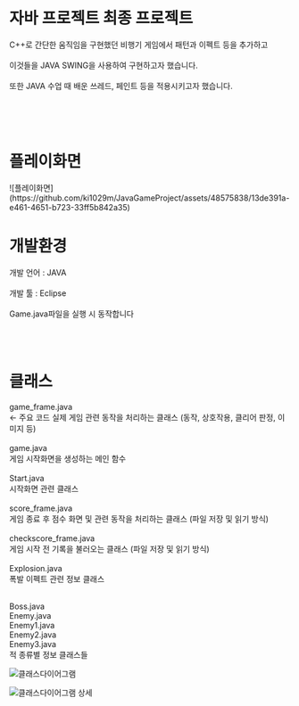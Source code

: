 <h1>자바 프로젝트 최종 프로젝트</h1>
C++로 간단한 움직임을 구현했던 비행기 게임에서 패턴과 이펙트 등을 추가하고 <br/><br/> 
이것들을 JAVA SWING을 사용하여 구현하고자 했습니다. <br/><br/>
또한 JAVA 수업 때 배운 쓰레드, 페인트 등을 적용시키고자 했습니다. <br/><br/>

<br/><br/>

<h1>플레이화면</h1>
![플레이화면](https://github.com/ki1029m/JavaGameProject/assets/48575838/13de391a-e461-4651-b723-33ff5b842a35)


<h1>개발환경</h1>
개발 언어 : JAVA <br/><br/>
개발 툴 : Eclipse <br/><br/>
Game.java파일을 실행 시 동작합니다 <br/> <br/>

<br/>
<br/> 


<h1>클래스</h1>

game_frame.java <br/> <- 주요 코드 
실제 게임 관련 동작을 처리하는 클래스 (동작, 상호작용, 클리어 판정, 이미지 등) <br/> <br/> 
game.java  <br/> 
게임 시작화면을 생성하는 메인 함수 <br/> <br/> 
Start.java <br/> 
시작화면 관련 클래스 <br/> <br/> 
score_frame.java <br/> 
게임 종료 후 점수 화면 및 관련 동작을 처리하는 클래스 (파일 저장 및 읽기 방식) <br/> <br/> 
checkscore_frame.java  <br/> 
게임 시작 전 기록을 불러오는 클래스 (파일 저장 및 읽기 방식) <br/> <br/> 
Explosion.java  <br/> 
폭발 이펙트 관련 정보 클래스 <br/> <br/> 


Boss.java <br/> 
Enemy.java <br/> 
Enemy1.java <br/> 
Enemy2.java <br/> 
Enemy3.java <br/> 
적 종류별 정보 클래스들 <br/> 

![클래스다이어그램](https://github.com/ki1029m/JavaGameProject/assets/48575838/f9fc64f8-2c4b-4224-a079-61ca3003795d)

![클래스다이어그램 상세](https://github.com/ki1029m/JavaGameProject/assets/48575838/e37f997e-c3e8-451c-a664-0910a662a874)


